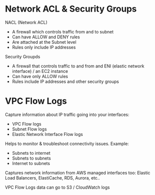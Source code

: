 # Network ACL & Security Groups

NACL (Network ACL)
- A firewall which controls traffic from and to subnet
- Can have ALLOW and DENY rules
- Are attached at the Subnet level
- Rules only include IP addresses

Security Groupds
- A firewall that controls traffic to and from and ENI (elastic network interface) / an EC2 instance
- Can have only ALLOW rules
- Rules include IP addresses and other security groups

# VPC Flow Logs

Capture information about IP traffic going into your interfaces:
- VPC Flow logs
- Subnet Flow logs
- Elastic Network Interface Flow logs

Helps to monitor & troubleshoot connectivity issues. Example:
- Subnets to internet
- Subnets to subnets
- Internet to subnets

Captures network information from AWS managed interfaces too: Elastic Load Balancers, ElastiCache, RDS, Aurora, etc..

VPC Flow Logs data can go to S3 / CloudWatch logs